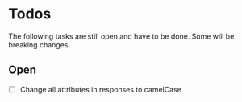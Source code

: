 # Todos

The following tasks are still open and have to be done. Some will be breaking
changes.

## Open

- [ ] Change all attributes in responses to camelCase
